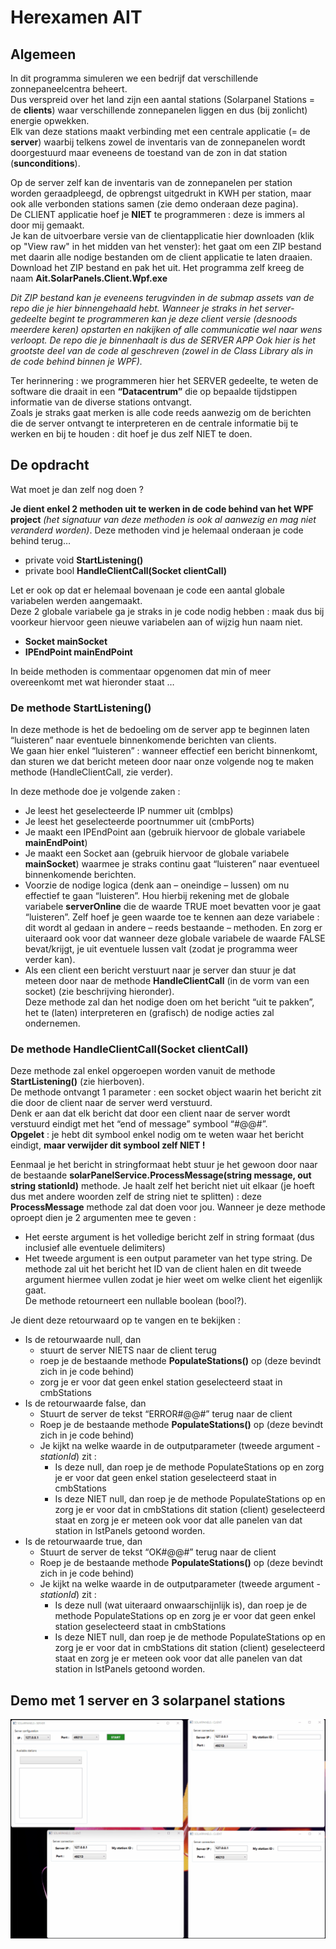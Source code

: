 # Herexamen AIT  

## Algemeen  
In dit programma simuleren we een bedrijf dat verschillende zonnepaneelcentra beheert.  
Dus verspreid over het land zijn een aantal stations (Solarpanel Stations = de **clients**) waar verschillende zonnepanelen liggen en dus (bij zonlicht) energie opwekken.  
Elk van deze stations maakt verbinding met een centrale applicatie (= de **server**) waarbij telkens zowel de inventaris van de zonnepanelen wordt doorgestuurd maar eveneens de toestand van de zon in dat station (**sunconditions**).  
     
Op de server zelf kan de inventaris van de zonnepanelen per station worden geraadpleegd, de opbrengst uitgedrukt in KWH per station, maar ook alle verbonden stations samen (zie demo onderaan deze pagina).  
De CLIENT applicatie hoef je **NIET** te programmeren : deze is immers al door mij gemaakt.  
Je kan de uitvoerbare versie van de clientapplicatie hier downloaden (klik op "View raw" in het midden van het venster): het gaat om een ZIP bestand met daarin alle nodige bestanden om de client applicatie te laten draaien. Download het ZIP bestand en pak het uit. Het programma zelf kreeg de naam **Ait.SolarPanels.Client.Wpf.exe**  
  
*Dit ZIP bestand kan je eveneens terugvinden in de submap assets van de repo die je hier binnengehaald hebt.
Wanneer je straks in het server-gedeelte begint te programmeren kan je deze client versie (desnoods meerdere keren) opstarten en nakijken of alle communicatie wel naar wens verloopt.
De repo die je binnenhaalt is dus de SERVER APP
Ook hier is het grootste deel van de code al geschreven (zowel in de Class Library als in de code behind binnen je WPF).*  
  
Ter herinnering : we programmeren hier het SERVER gedeelte, te weten de software die draait in een **“Datacentrum”** die op bepaalde tijdstippen informatie van de diverse stations ontvangt.  
Zoals je straks gaat merken is alle code reeds aanwezig om de berichten die de server ontvangt te interpreteren en de centrale informatie bij te werken en bij te houden : dit hoef je dus zelf NIET te doen.  
  
## De opdracht  
  
Wat moet je dan zelf nog doen ?  
  
**Je dient enkel 2 methoden uit te werken in de code behind van het WPF project** *(het signatuur van deze methoden is ook al aanwezig en mag niet veranderd worden)*.  Deze methoden vind je helemaal onderaan je code behind terug…  
  * private void **StartListening()**  
  * private bool **HandleClientCall(Socket clientCall)**   
  
Let er ook op dat er helemaal bovenaan je code een aantal globale variabelen werden aangemaakt.  
Deze 2 globale variabele ga je straks in je code nodig hebben : maak dus bij voorkeur hiervoor geen nieuwe variabelen aan of wijzig hun naam niet.
  * **Socket mainSocket**  
  * **IPEndPoint mainEndPoint**  
  
In beide methoden is commentaar opgenomen dat min of meer overeenkomt met wat hieronder staat …  
  
### De methode StartListening()

In deze methode is het de bedoeling om de server app te beginnen laten “luisteren” naar eventuele binnenkomende berichten van clients.  
We gaan hier enkel “luisteren” : wanneer effectief een bericht binnenkomt, dan sturen we dat bericht meteen door naar onze volgende nog te maken methode (HandleClientCall, zie verder).  
  
In deze methode doe je volgende zaken :   
  * Je leest het geselecteerde IP nummer uit (cmbIps)  
  * Je leest het geselecteerde poortnummer uit (cmbPorts)  
  * Je maakt een IPEndPoint aan (gebruik hiervoor de globale variabele **mainEndPoint**)  
  * Je maakt een Socket aan (gebruik hiervoor de globale variabele **mainSocket**) waarmee je straks continu gaat “luisteren” naar eventueel binnenkomende berichten.  
  * Voorzie de nodige logica (denk aan – oneindige – lussen) om nu effectief te gaan “luisteren”.  Hou hierbij rekening met de globale variabele **serverOnline** die de waarde TRUE moet bevatten voor je gaat “luisteren”.  Zelf hoef je geen waarde toe te kennen aan deze variabele : dit wordt al gedaan in andere – reeds bestaande – methoden.  En zorg er uiteraard ook voor dat wanneer deze globale variabele de waarde FALSE bevat/krijgt, je uit eventuele lussen valt (zodat je programma weer verder kan).
  * Als een client een bericht verstuurt naar je server dan stuur je dat meteen door naar de methode **HandleClientCall** (in de vorm van een socket) (zie beschrijving hieronder).  
Deze methode zal dan het nodige doen om het bericht “uit te pakken”, het te (laten) interpreteren en (grafisch) de nodige acties zal ondernemen.
  
  
### De methode HandleClientCall(Socket clientCall)  
  
Deze methode zal enkel opgeroepen worden vanuit de methode **StartListening()** (zie hierboven).  
De methode ontvangt 1 parameter : een socket object waarin het bericht zit die door de client naar de server werd verstuurd.  
Denk er aan dat elk bericht dat door een client naar de server wordt verstuurd eindigt met het “end of message” symbool “#@@#”.  
**Opgelet** : je hebt dit symbool enkel nodig om te weten waar het bericht eindigt, **maar verwijder dit symbool zelf NIET !**  
  
Eenmaal je het bericht in stringformaat hebt stuur je het gewoon door naar de bestaande **solarPanelService.ProcessMessage(string message, out string stationId)** methode.
Je haalt zelf het bericht niet uit elkaar (je hoeft dus met andere woorden zelf de string niet te splitten) : deze **ProcessMessage** methode zal dat doen voor jou.
Wanneer je deze methode oproept dien je 2 argumenten mee te geven : 
  * Het eerste argument is het volledige bericht zelf in string formaat (dus inclusief alle eventuele delimiters)  
  * Het tweede argument is een output parameter van het type string.  De methode zal uit het bericht het ID van de client halen en dit tweede argument hiermee vullen zodat je hier weet om welke client het eigenlijk gaat.  
De methode retourneert een nullable boolean (bool?).  
  
Je dient deze retourwaard op te vangen en te bekijken :   
  * Is de retourwaarde null, dan   
    * stuurt de server NIETS naar de client terug  
    * roep je de bestaande methode **PopulateStations()** op (deze bevindt zich in je code behind)    
    * zorg je er voor dat geen enkel station geselecteerd staat in cmbStations  
  * Is de retourwaarde false, dan  
    * Stuurt de server de tekst “ERROR#@@#” terug naar de client  
    * Roep je de bestaande methode **PopulateStations()** op (deze bevindt zich in je code behind)  
    * Je kijkt na welke waarde in de outputparameter (tweede argument - *stationId*) zit :   
      * Is deze null, dan roep je de methode PopulateStations op en zorg je er voor dat geen enkel station geselecteerd staat in cmbStations  
      * Is deze NIET null, dan roep je de methode PopulateStations op en zorg je er voor dat in cmbStations dit station (client) geselecteerd staat en zorg je er meteen ook voor dat alle panelen van dat station in lstPanels getoond worden.  
  * Is de retourwaarde true, dan  
    * Stuurt de server de tekst “OK#@@#” terug naar de client  
    * Roep je de bestaande methode **PopulateStations()** op (deze bevindt zich in je code behind)    
    * Je kijkt na welke waarde in de outputparameter (tweede argument - *stationId*) zit :   
      * Is deze null (wat uiteraard onwaarschijnlijk is), dan roep je de methode PopulateStations op en zorg je er voor dat geen enkel station geselecteerd staat in cmbStations  
      * Is deze NIET null, dan roep je de methode PopulateStations op en zorg je er voor dat in cmbStations dit station (client) geselecteerd staat en zorg je er meteen ook voor dat alle panelen van dat station in lstPanels getoond worden.  
  
## Demo met 1 server en 3 solarpanel stations  
  
<img src="assets/demo.gif">




